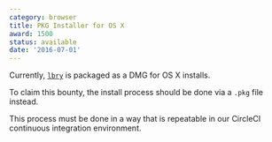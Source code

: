 ```yaml
---
category: browser
title: PKG Installer for OS X
award: 1500
status: available
date: '2016-07-01'
---
```


Currently, [`lbry`](https://github.com/lbry/lbry) is packaged as a DMG for OS X installs.

To claim this bounty, the install process should be done via a `.pkg` file instead.

This process must be done in a way that is repeatable in our CircleCI continuous integration environment.